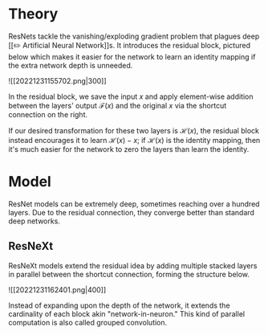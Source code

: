 # Theory
ResNets tackle the vanishing/exploding gradient problem that plagues deep [[✏️ Artificial Neural Network]]s. It introduces the residual block, pictured below which makes it easier for the network to learn an identity mapping if the extra network depth is unneeded.

![[20221231155702.png|300]]

In the residual block, we save the input $x$ and apply element-wise addition between the layers' output $\mathcal{F}(x)$ and the original $x$ via the shortcut connection on the right.

If our desired transformation for these two layers is $\mathcal{H}(x)$, the residual block instead encourages it to learn $\mathcal{H}(x) - x$; if $\mathcal{H}(x)$ is the identity mapping, then it's much easier for the network to zero the layers than learn the identity.

# Model
ResNet models can be extremely deep, sometimes reaching over a hundred layers. Due to the residual connection, they converge better than standard deep networks.

## ResNeXt
ResNeXt models extend the residual idea by adding multiple stacked layers in parallel between the shortcut connection, forming the structure below.

![[20221231162401.png|400]]

Instead of expanding upon the depth of the network, it extends the cardinality of each block akin "network-in-neuron." This kind of parallel computation is also called grouped convolution.